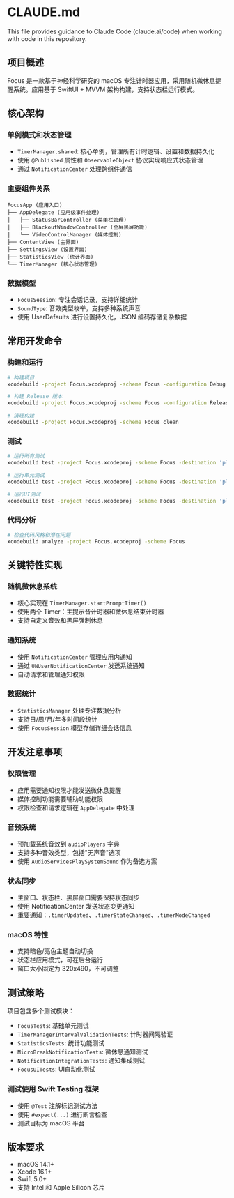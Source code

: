 # CLAUDE.md

This file provides guidance to Claude Code (claude.ai/code) when working with code in this repository.

## 项目概述

Focus 是一款基于神经科学研究的 macOS 专注计时器应用，采用随机微休息提醒系统。应用基于 SwiftUI + MVVM 架构构建，支持状态栏运行模式。

## 核心架构

### 单例模式和状态管理
- `TimerManager.shared`: 核心单例，管理所有计时逻辑、设置和数据持久化
- 使用 `@Published` 属性和 `ObservableObject` 协议实现响应式状态管理
- 通过 `NotificationCenter` 处理跨组件通信

### 主要组件关系
```
FocusApp (应用入口)
├── AppDelegate (应用级事件处理)
│   ├── StatusBarController (菜单栏管理)
│   ├── BlackoutWindowController (全屏黑屏功能)
│   └── VideoControlManager (媒体控制)
├── ContentView (主界面)
├── SettingsView (设置界面)
├── StatisticsView (统计界面)
└── TimerManager (核心状态管理)
```

### 数据模型
- `FocusSession`: 专注会话记录，支持详细统计
- `SoundType`: 音效类型枚举，支持多种系统声音
- 使用 UserDefaults 进行设置持久化，JSON 编码存储复杂数据

## 常用开发命令

### 构建和运行
```bash
# 构建项目
xcodebuild -project Focus.xcodeproj -scheme Focus -configuration Debug build

# 构建 Release 版本
xcodebuild -project Focus.xcodeproj -scheme Focus -configuration Release build

# 清理构建
xcodebuild -project Focus.xcodeproj -scheme Focus clean
```

### 测试
```bash
# 运行所有测试
xcodebuild test -project Focus.xcodeproj -scheme Focus -destination 'platform=macOS'

# 运行单元测试
xcodebuild test -project Focus.xcodeproj -scheme Focus -destination 'platform=macOS' -only-testing:FocusTests

# 运行UI测试
xcodebuild test -project Focus.xcodeproj -scheme Focus -destination 'platform=macOS' -only-testing:FocusUITests
```

### 代码分析
```bash
# 检查代码风格和潜在问题
xcodebuild analyze -project Focus.xcodeproj -scheme Focus
```

## 关键特性实现

### 随机微休息系统
- 核心实现在 `TimerManager.startPromptTimer()`
- 使用两个 Timer：主提示音计时器和微休息结束计时器
- 支持自定义音效和黑屏强制休息

### 通知系统
- 使用 `NotificationCenter` 管理应用内通知
- 通过 `UNUserNotificationCenter` 发送系统通知
- 自动请求和管理通知权限

### 数据统计
- `StatisticsManager` 处理专注数据分析
- 支持日/周/月/年多时间段统计
- 使用 `FocusSession` 模型存储详细会话信息

## 开发注意事项

### 权限管理
- 应用需要通知权限才能发送微休息提醒
- 媒体控制功能需要辅助功能权限
- 权限检查和请求逻辑在 `AppDelegate` 中处理

### 音频系统
- 预加载系统音效到 `audioPlayers` 字典
- 支持多种音效类型，包括"无声音"选项
- 使用 `AudioServicesPlaySystemSound` 作为备选方案

### 状态同步
- 主窗口、状态栏、黑屏窗口需要保持状态同步
- 使用 NotificationCenter 发送状态变更通知
- 重要通知：`.timerUpdated`、`.timerStateChanged`、`.timerModeChanged`

### macOS 特性
- 支持暗色/亮色主题自动切换
- 状态栏应用模式，可在后台运行
- 窗口大小固定为 320x490，不可调整

## 测试策略

项目包含多个测试模块：
- `FocusTests`: 基础单元测试
- `TimerManagerIntervalValidationTests`: 计时器间隔验证
- `StatisticsTests`: 统计功能测试
- `MicroBreakNotificationTests`: 微休息通知测试
- `NotificationIntegrationTests`: 通知集成测试
- `FocusUITests`: UI自动化测试

### 测试使用 Swift Testing 框架
- 使用 `@Test` 注解标记测试方法
- 使用 `#expect(...)` 进行断言检查
- 测试目标为 macOS 平台

## 版本要求

- macOS 14.1+
- Xcode 16.1+
- Swift 5.0+
- 支持 Intel 和 Apple Silicon 芯片